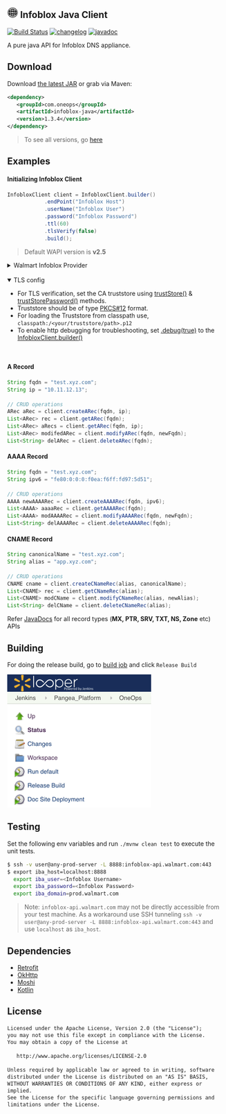 <img src="docs/images/dns-icon.png" alt="Infoblox" width=25 height=25> Infoblox Java Client
----------
[![Build Status](https://ci.walmart.com/buildStatus/icon?job=Pangea_Platform/OneOps/infoblox-java)][build-job] [![changelog][cl-svg]][cl-url] [![javadoc][javadoc-svg]][javadoc-url]  

A pure java API for Infoblox DNS appliance.

Download
--------

Download [the latest JAR][1] or grab via Maven:
```xml
<dependency>
   <groupId>com.oneops</groupId>
   <artifactId>infoblox-java</artifactId>
   <version>1.3.4</version>
</dependency>
```
> To see all versions, go [here][0]

## Examples

#### Initializing Infoblox Client

```java
InfobloxClient client = InfobloxClient.builder()
            .endPoint("Infoblox Host")
            .userName("Infoblox User")
            .password("Infoblox Password")
            .ttl(60)
            .tlsVerify(false)
            .build();
```
> Default WAPI version is <b>v2.5</b>

<details>
 <summary>Walmart Infoblox Provider</summary>

   A new `InfobloxClientProvider` class has been provided to create 
   `InfobloxClient` transparently based on the `FQDN`. This will be make use of a `/secrets/infoblox-conf.json` config file to get all the infoblox endpoint configurations. To get a client (cached) for supported domain, 

   ```java 
   String fqdn = "test.us.walmart.net";
   String ip = "10.11.12.13";

   InfobloxClient client = InfobloxClientProvider.forDomain(fqdn);
   ARec aRec = client.createARec(fqdn, ip);
   ```
</details><br/>

<details open>
 <summary>TLS config</summary>

  - For TLS verification, set the CA truststore using [trustStore()][2] & [trustStorePassword()][3] methods.
  - Truststore should be of type [PKCS#12][4] format. 
  - For loading the Truststore from classpath use, `classpath:/<your/truststore/path>.p12`
  - To enable http debugging for troubleshooting, set [.debug(true)][5] to the [InfobloxClient.builder()][6]
</details><br/>

#### **A** Record

```java
String fqdn = "test.xyz.com";
String ip = "10.11.12.13";

// CRUD operations
ARec aRec = client.createARec(fqdn, ip);
List<ARec> rec = client.getARec(fqdn);
List<ARec> aRecs = client.getARec(fqdn, ip);
List<ARec> modifedARec = client.modifyARec(fqdn, newFqdn);
List<String> delARec = client.deleteARec(fqdn);
```
#### **AAAA** Record

```java
String fqdn = "test.xyz.com";
String ipv6 = "fe80:0:0:0:f0ea:f6ff:fd97:5d51";

// CRUD operations
AAAA newAAAARec = client.createAAAARec(fqdn, ipv6);
List<AAAA> aaaaRec = client.getAAAARec(fqdn);
List<AAAA> modAAAARec = client.modifyAAAARec(fqdn, newFqdn);
List<String> delAAAARec = client.deleteAAAARec(fqdn);
```

#### **CNAME** Record

```java
String canonicalName = "test.xyz.com";
String alias = "app.xyz.com";

// CRUD operations
CNAME cname = client.createCNameRec(alias, canonicalName);
List<CNAME> rec = client.getCNameRec(alias);
List<CNAME> modCName = client.modifyCNameRec(alias, newAlias);
List<String> delCName = client.deleteCNameRec(alias);
```

Refer [JavaDocs][javadoc-url] for all record types (**MX, PTR, SRV, TXT, NS, Zone** etc) APIs

## Building

 For doing the release build, go to [build job][build-job] and click `Release Build`
 
 <img src="docs/images/release-build.gif" width=333 height=307>
  

## Testing

Set the following env variables and run `./mvnw clean test` to execute the unit tests.

```bash
$ ssh -v user@any-prod-server -L 8888:infoblox-api.walmart.com:443
$ export iba_host=localhost:8888
  export iba_user=<Infoblox Username>
  export iba_password=<Infoblox Password>
  export iba_domain=prod.walmart.com
```

> Note: `infoblox-api.walmart.com` may not be directly accessible from your test machine. 
> As a workaround use SSH tunneling `ssh -v user@any-prod-server -L 8888:infoblox-api.walmart.com:443` 
> and use `localhost` as `iba_host`.

## Dependencies

 - [Retrofit](https://github.com/square/retrofit/)
 - [OkHttp](https://github.com/square/okhttp)
 - [Moshi](https://github.com/square/Moshi/)
 - [Kotlin](https://kotlinlang.org/)

      
License
-------

    Licensed under the Apache License, Version 2.0 (the "License");
    you may not use this file except in compliance with the License.
    You may obtain a copy of the License at

       http://www.apache.org/licenses/LICENSE-2.0

    Unless required by applicable law or agreed to in writing, software
    distributed under the License is distributed on an "AS IS" BASIS,
    WITHOUT WARRANTIES OR CONDITIONS OF ANY KIND, either express or implied.
    See the License for the specific language governing permissions and
    limitations under the License.



<!-- Badges -->

[0]: https://repository.walmart.com/content/groups/public/com/oneops/infoblox-java/
[1]: https://repository.walmart.com/nexus/service/local/artifact/maven/redirect?g=com.oneops&a=infoblox-java&v=LATEST&e=jar&r=pangaea_releases&c=
[2]: https://gecgithub01.walmart.com/pages/oneops/infoblox-java/javadocs/com/oneops/infoblox/InfobloxClient.Builder.html#trustStore-java.lang.String-
[3]: https://gecgithub01.walmart.com/pages/oneops/infoblox-java/javadocs/com/oneops/infoblox/InfobloxClient.Builder.html#trustStorePassword-java.lang.String-
[4]: https://en.wikipedia.org/wiki/PKCS_12
[5]: https://gecgithub01.walmart.com/pages/oneops/infoblox-java/javadocs/com/oneops/infoblox/InfobloxClient.Builder.html#debug-boolean-
[6]: https://gecgithub01.walmart.com/pages/oneops/infoblox-java/javadocs/com/oneops/infoblox/InfobloxClient.Builder.html

[build-job]: https://ci.walmart.com/job/Pangea_Platform/job/OneOps/job/infoblox-java/

[cl-url]: https://gecgithub01.walmart.com/oneops/infoblox-java/blob/master/CHANGELOG.md
[cl-svg]: https://img.shields.io/badge/change--log-latest-green.svg?style=flat-square

[javadoc-url]: https://gecgithub01.walmart.com/pages/oneops/infoblox-java/javadocs/
[javadoc-svg]: https://img.shields.io/badge/api--doc-latest-cyan.svg?style=flat-square

